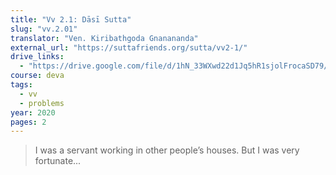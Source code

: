 ```yaml
---
title: "Vv 2.1: Dāsī Sutta"
slug: "vv.2.01"
translator: "Ven. Kiribathgoda Gnanananda"
external_url: "https://suttafriends.org/sutta/vv2-1/"
drive_links:
  - "https://drive.google.com/file/d/1hN_33WXwd22d1Jq5hR1sjolFrocaSD79/view?usp=drivesdk"
course: deva
tags:
  - vv
  - problems
year: 2020
pages: 2
---
```


> I was a servant working in other people’s houses. But I was very fortunate...
